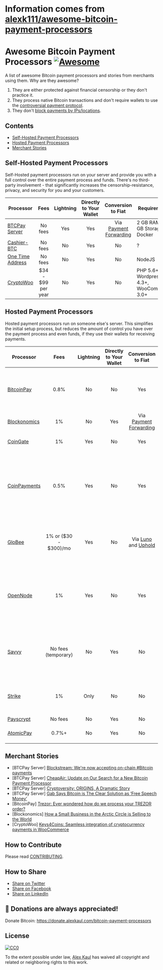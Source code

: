 # Information comes from [alexk111/awesome-bitcoin-payment-processors](https://github.com/alexk111/awesome-bitcoin-payment-processors)
# Awesome Bitcoin Payment Processors [![Awesome](https://awesome.re/badge-flat.svg)](https://awesome.re)

A list of awesome Bitcoin payment processors and stories from merchants using them. Why are they awesome?

1. They are either protected against financial censorship or they don't practice it.
2. They process native Bitcoin transactions and don't require wallets to use the [controversial payment protocol](https://blog.samouraiwallet.com/post/169222582782/bitpay-qr-codes-are-no-longer-valid-important).
3. They don't [block payments by IPs/locations](https://twitter.com/alex_kaul/status/1090211252331208705).

## Contents

- [Self-Hosted Payment Processors](#self-hosted-payment-processors)
- [Hosted Payment Processors](#hosted-payment-processors)
- [Merchant Stories](#merchant-stories)

## Self-Hosted Payment Processors

Self-Hosted payment processors run on your server and provide you with a full control over the entire payment process and funds. There's no third-party involvement - that significantly increases the censorship-resistance, privacy, and security for you and your customers. 

| Processor | Fees | Lightning | Directly to Your Wallet | Conversion to Fiat | Requirements |
| --------- |:----:|:---------:|:-----------------------:|:------------------:| ------------ |
| [BTCPay Server](https://btcpayserver.org/) | No fees | Yes | Yes | Via [Payment Forwarding](https://www.blockonomics.co/views/payment_forwarding.html) | 2 GB RAM, 80 GB Storage, Docker |
| [Cashier-BTC](https://github.com/Overtorment/Cashier-BTC) | No fees | No | Yes | No | ? |
| [One Time Address](https://github.com/alexk111/One-Time-Address) | No fees | No | Yes | No | NodeJS |
| [CryptoWoo](https://www.cryptowoo.com/) | $34 - $99 per year | No | Yes | No | PHP 5.6+, Wordpress 4.3+, WooCommerce 3.0+ |

## Hosted Payment Processors

Hosted payment processors run on someone else's server. This simplifies the initial setup process, but reduces the amount of control you have over the payment process and even funds, if they use their wallets for receiving payments.

| Processor | Fees | Lightning | Directly to Your Wallet | Conversion to Fiat | Requirements |
| --------- |:----:|:---------:|:-----------------------:|:------------------:| ------------ |
| [BitcoinPay](https://www.bitcoinpay.com/en/) | 0.8% | No | No | Yes | Information about business / website. May require certain documents. |
| [Blockonomics](https://www.blockonomics.co/merchants) | 1% | No | Yes | Via [Payment Forwarding](https://www.blockonomics.co/views/payment_forwarding.html) | No |
| [CoinGate](https://coingate.com/accept-bitcoin) | 1% | Yes | No | Yes | Require certain documents. |
| [CoinPayments](https://www.coinpayments.net/) | 0.5% | Yes | No | Yes | On withdrawal may require a number of forms of identification and will require settlement of any outstanding amounts. |
| [GloBee](https://globee.com/) | 1% or ($30 - $300)/mo | Yes | No | Via [Luno](https://www.luno.com) and [Uphold](https://uphold.com/) | Information about business / website. May require certain documents. |
| [OpenNode](https://www.opennode.co/) | 1% | Yes | No | Yes | May require to verify identity. Also may require to verify details or sources of funds regarding received payments. |
| [Savvy](https://www.savvy.io/) | No fees (temporary) | No | Yes | No | For accepting payments above $2000, for ICO and other types of fundraising, pre approval required. |
| [Strike](https://strike.acinq.co/) | 1% | Only | No | No | For companies, the name of a company and a physical address. |
| [Payscrypt](https://payscrypt.com/) | No fees | No | Yes | No | No |
| [AtomicPay](https://atomicpay.io/) | 0.7%+ | No | Yes | No | KYC required for businesses. |

## Merchant Stories

- [BTCPay Server] [Blockstream: We're now accepting on-chain #Bitcoin payments](https://www.facebook.com/1052484058287964)
- [BTCPay Server] [CheapAir: Update on Our Search for a New Bitcoin Payment Processor](https://www.cheapair.com/blog/update-on-our-search-for-a-new-bitcoin-payment-processor/)
- [BTCPay Server] [Cryptoversity: ORIGINS, A Dramatic Story](https://youtu.be/S0difABxO3g)
- [BTCPay Server] [Gab Says Bitcoin is The Clear Solution as ‘Free Speech Money’](https://bitcoinist.com/free-speech-money-gab-bitcoin/)
- [BitcoinPay] [Trezor: Ever wondered how do we process your TREZOR order?](https://blog.trezor.io/trezor-shipping-process-delivery-dispatch-explained-order-logistics-58e45e25ee8)
- [Blockonomics] [How a Small Business in the Arctic Circle is Selling to the World](https://hackernoon.com/how-a-small-business-in-the-arctic-circle-is-selling-to-the-world-8dbe8d7f9fc4)
- [CryptoWoo] [Keys4Coins: Seamless integration of cryptocurrency payments in WooCommerce](https://www.keys4coins.com/cryptowoo-testimonial/)

## How to Contribute

Please read [CONTRIBUTING](https://github.com/alexk111/awesome-bitcoin-payment-processors/blob/master/CONTRIBUTING.md).

## How to Share

- [Share on Twitter](https://twitter.com/home?status=List%20of%20awesome%20bitcoin%20payment%20processors.%20https%3A%2F%2Fgithub.com%2Falexk111%2Fawesome-bitcoin-payment-processors%20%23bitcoin)
- [Share on Facebook](https://www.facebook.com/sharer/sharer.php?u=https%3A//github.com/alexk111/awesome-bitcoin-payment-processors)
- [Share on LinkedIn](https://www.linkedin.com/shareArticle?mini=true&url=https%3A//github.com/alexk111/awesome-bitcoin-payment-processors&title=List%20of%20awesome%20bitcoin%20payment%20processors&summary=&source=)

## 💝 Donations are always appreciated!

Donate Bitcoin: https://donate.alexkaul.com/bitcoin-payment-processors

## License

[![CC0](http://mirrors.creativecommons.org/presskit/buttons/88x31/svg/cc-zero.svg)](https://creativecommons.org/publicdomain/zero/1.0/)

To the extent possible under law, [Alex Kaul](https://github.com/alexk111) has waived all copyright and related or neighboring rights to this work.

